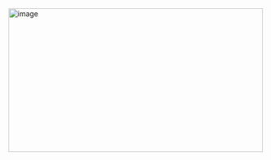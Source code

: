 <img width="500" height="283" alt="image" src="https://github.com/user-attachments/assets/ff6d84b6-5c77-4e30-8c55-6f006cdf7b87" />
